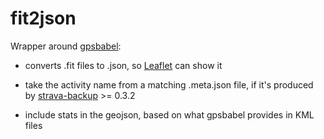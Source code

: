 # fit2json

Wrapper around [gpsbabel](https://www.gpsbabel.org/):

- converts .fit files to .json, so [Leaflet](https://leafletjs.com/) can show it

- take the activity name from a matching .meta.json file, if it's produced by
  [strava-backup](https://github.com/pR0Ps/strava-backup) >= 0.3.2

- include stats in the geojson, based on what gpsbabel provides in KML files
